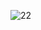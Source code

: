 ![22](https://github.com/VanHoang110802/DO_HOA_MAY_TINH/assets/108053955/330a94a6-3b2a-4c45-93ca-bb3b7f27f20d)

